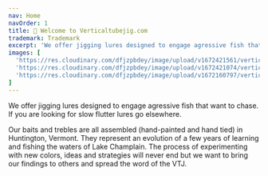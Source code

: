 ```yaml
---
nav: Home
navOrder: 1
title: 🎣 Welcome to Verticaltubejig.com
trademark: Trademark
excerpt: 'We offer jigging lures designed to engage agressive fish that want to chase. If you are looking for slow flutter lures go elsewhere.'
images: [
  'https://res.cloudinary.com/dfjzpbdey/image/upload/v1672421561/verticaltubejig.com/PXL_20220612_000450401_ud1qgf.jpg',
  'https://res.cloudinary.com/dfjzpbdey/image/upload/v1672421074/verticaltubejig.com/PXL_20220220_154610122.MP_aespt8.jpg',
  'https://res.cloudinary.com/dfjzpbdey/image/upload/v1672160797/verticaltubejig.com/20220810_110435_n8pxij.jpg'
]
---
```


We offer jigging lures designed to engage agressive fish that want to chase. If you are looking for slow flutter lures go elsewhere.

Our baits and trebles are all assembled (hand-painted and hand tied) in Huntington, Vermont. They represent an evolution of a few years of learning and fishing the waters of Lake Champlain. The process of experimenting with new colors, ideas and strategies will never end but we want to bring our findings to others and spread the word of the VTJ.
